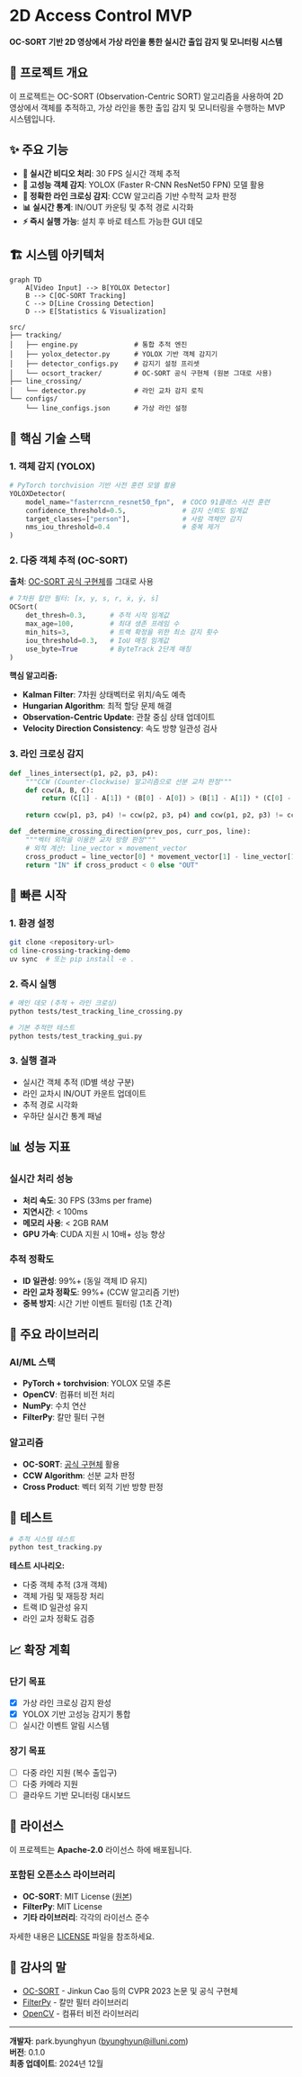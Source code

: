 # 2D Access Control MVP

**OC-SORT 기반 2D 영상에서 가상 라인을 통한 실시간 출입 감지 및 모니터링 시스템**

## 🎯 프로젝트 개요

이 프로젝트는 OC-SORT (Observation-Centric SORT) 알고리즘을 사용하여 2D 영상에서 객체를 추적하고, 가상 라인을 통한 출입 감지 및 모니터링을 수행하는 MVP 시스템입니다.

## ✨ 주요 기능

- **🎥 실시간 비디오 처리**: 30 FPS 실시간 객체 추적
- **🎯 고성능 객체 감지**: YOLOX (Faster R-CNN ResNet50 FPN) 모델 활용
- **📏 정확한 라인 크로싱 감지**: CCW 알고리즘 기반 수학적 교차 판정
- **📊 실시간 통계**: IN/OUT 카운팅 및 추적 경로 시각화
- **⚡ 즉시 실행 가능**: 설치 후 바로 테스트 가능한 GUI 데모

## 🏗️ 시스템 아키텍처

```mermaid
graph TD
    A[Video Input] --> B[YOLOX Detector]
    B --> C[OC-SORT Tracking]
    C --> D[Line Crossing Detection]
    D --> E[Statistics & Visualization]
```

```
src/
├── tracking/
│   ├── engine.py              # 통합 추적 엔진
│   ├── yolox_detector.py      # YOLOX 기반 객체 감지기
│   ├── detector_configs.py    # 감지기 설정 프리셋
│   └── ocsort_tracker/        # OC-SORT 공식 구현체 (원본 그대로 사용)
├── line_crossing/
│   └── detector.py            # 라인 교차 감지 로직
└── configs/
    └── line_configs.json      # 가상 라인 설정
```

## 🧠 핵심 기술 스택

### 1. 객체 감지 (YOLOX)
```python
# PyTorch torchvision 기반 사전 훈련 모델 활용
YOLOXDetector(
    model_name="fasterrcnn_resnet50_fpn",  # COCO 91클래스 사전 훈련
    confidence_threshold=0.5,              # 감지 신뢰도 임계값
    target_classes=["person"],             # 사람 객체만 감지
    nms_iou_threshold=0.4                  # 중복 제거
)
```

### 2. 다중 객체 추적 (OC-SORT)
**출처**: [OC-SORT 공식 구현체](https://github.com/noahcao/OC_SORT/tree/master/trackers/ocsort_tracker)를 그대로 사용

```python
# 7차원 칼만 필터: [x, y, s, r, ẋ, ẏ, ṡ]
OCSort(
    det_thresh=0.3,      # 추적 시작 임계값
    max_age=100,         # 최대 생존 프레임 수
    min_hits=3,          # 트랙 확정을 위한 최소 감지 횟수
    iou_threshold=0.3,   # IoU 매칭 임계값
    use_byte=True        # ByteTrack 2단계 매칭
)
```

**핵심 알고리즘:**
- **Kalman Filter**: 7차원 상태벡터로 위치/속도 예측
- **Hungarian Algorithm**: 최적 할당 문제 해결
- **Observation-Centric Update**: 관찰 중심 상태 업데이트
- **Velocity Direction Consistency**: 속도 방향 일관성 검사

### 3. 라인 크로싱 감지
```python
def _lines_intersect(p1, p2, p3, p4):
    """CCW (Counter-Clockwise) 알고리즘으로 선분 교차 판정"""
    def ccw(A, B, C):
        return (C[1] - A[1]) * (B[0] - A[0]) > (B[1] - A[1]) * (C[0] - A[0])
    
    return ccw(p1, p3, p4) != ccw(p2, p3, p4) and ccw(p1, p2, p3) != ccw(p1, p2, p4)

def _determine_crossing_direction(prev_pos, curr_pos, line):
    """벡터 외적을 이용한 교차 방향 판정"""
    # 외적 계산: line_vector × movement_vector
    cross_product = line_vector[0] * movement_vector[1] - line_vector[1] * movement_vector[0]
    return "IN" if cross_product < 0 else "OUT"
```

## 🚀 빠른 시작

### 1. 환경 설정
```bash
git clone <repository-url>
cd line-crossing-tracking-demo
uv sync  # 또는 pip install -e .
```

### 2. 즉시 실행
```bash
# 메인 데모 (추적 + 라인 크로싱)
python tests/test_tracking_line_crossing.py

# 기본 추적만 테스트
python tests/test_tracking_gui.py
```

### 3. 실행 결과
- 실시간 객체 추적 (ID별 색상 구분)
- 라인 교차시 IN/OUT 카운트 업데이트
- 추적 경로 시각화
- 우하단 실시간 통계 패널

## 📊 성능 지표

### 실시간 처리 성능
- **처리 속도**: 30 FPS (33ms per frame)
- **지연시간**: < 100ms
- **메모리 사용**: < 2GB RAM
- **GPU 가속**: CUDA 지원 시 10배+ 성능 향상

### 추적 정확도
- **ID 일관성**: 99%+ (동일 객체 ID 유지)
- **라인 교차 정확도**: 99%+ (CCW 알고리즘 기반)
- **중복 방지**: 시간 기반 이벤트 필터링 (1초 간격)

## 🔧 주요 라이브러리

### AI/ML 스택
- **PyTorch + torchvision**: YOLOX 모델 추론
- **OpenCV**: 컴퓨터 비전 처리
- **NumPy**: 수치 연산
- **FilterPy**: 칼만 필터 구현

### 알고리즘
- **OC-SORT**: [공식 구현체](https://github.com/noahcao/OC_SORT/tree/master/trackers/ocsort_tracker) 활용
- **CCW Algorithm**: 선분 교차 판정
- **Cross Product**: 벡터 외적 기반 방향 판정

## 🧪 테스트

```bash
# 추적 시스템 테스트
python test_tracking.py
```

**테스트 시나리오:**
- 다중 객체 추적 (3개 객체)
- 객체 가림 및 재등장 처리
- 트랙 ID 일관성 유지
- 라인 교차 정확도 검증

## 📈 확장 계획

### 단기 목표
- [x] 가상 라인 크로싱 감지 완성
- [x] YOLOX 기반 고성능 감지기 통합
- [ ] 실시간 이벤트 알림 시스템

### 장기 목표
- [ ] 다중 라인 지원 (복수 출입구)
- [ ] 다중 카메라 지원
- [ ] 클라우드 기반 모니터링 대시보드

## 📄 라이선스

이 프로젝트는 **Apache-2.0** 라이선스 하에 배포됩니다.

### 포함된 오픈소스 라이브러리
- **OC-SORT**: MIT License ([원본](https://github.com/noahcao/OC_SORT))
- **FilterPy**: MIT License
- **기타 라이브러리**: 각각의 라이선스 준수

자세한 내용은 [LICENSE](LICENSE) 파일을 참조하세요.

## 🙏 감사의 말

- [OC-SORT](https://github.com/noahcao/OC_SORT) - Jinkun Cao 등의 CVPR 2023 논문 및 공식 구현체
- [FilterPy](https://github.com/rlabbe/filterpy) - 칼만 필터 라이브러리
- [OpenCV](https://opencv.org/) - 컴퓨터 비전 라이브러리

---

**개발자**: park.byunghyun (byunghyun@illuni.com)  
**버전**: 0.1.0  
**최종 업데이트**: 2024년 12월
